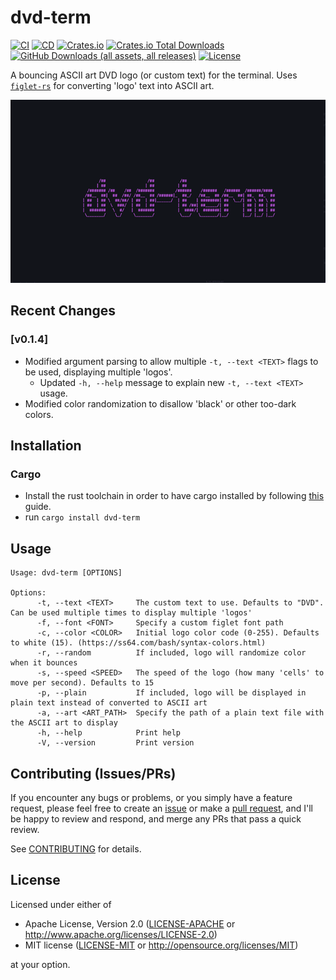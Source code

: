 # dvd-term 

[![CI](https://github.com/alefnull/dvd-term/workflows/CI/badge.svg)](https://github.com/alefnull/dvd-term/actions)
[![CD](https://github.com/alefnull/dvd-term/workflows/CD/badge.svg)](https://github.com/alefnull/dvd-term/actions)
[![Crates.io](https://img.shields.io/crates/v/dvd-term.svg)](https://crates.io/crates/dvd-term)
[![Crates.io Total Downloads](https://img.shields.io/crates/d/dvd-term?label=crates.io%20downloads)](https://crates.io/crates/dvd-term)
[![GitHub Downloads (all assets, all releases)](https://img.shields.io/github/downloads/alefnull/dvd-term/total?label=github%20downloads)](https://github.com/alefnull/dvd-term/releases)
[![License](https://img.shields.io/crates/l/dvd-term)](https://img.shields.io/github/actions/workflow/status/alefnull/dvd-term/cd?label=build)

A bouncing ASCII art DVD logo (or custom text) for the terminal. Uses [`figlet-rs`](https://crates.io/crates/figlet-rs) for converting 'logo' text into ASCII art.

![example gif](dvd-term.gif)

## Recent Changes

### [v0.1.4]

* Modified argument parsing to allow multiple `-t, --text <TEXT>` flags to be used, displaying multiple 'logos'.
    * Updated `-h, --help` message to explain new `-t, --text <TEXT>` usage.
* Modified color randomization to disallow 'black' or other too-dark colors.

## Installation

### Cargo

* Install the rust toolchain in order to have cargo installed by following
  [this](https://www.rust-lang.org/tools/install) guide.
* run `cargo install dvd-term`

## Usage

```
Usage: dvd-term [OPTIONS]

Options:
      -t, --text <TEXT>     The custom text to use. Defaults to "DVD". Can be used multiple times to display multiple 'logos'
      -f, --font <FONT>     Specify a custom figlet font path
      -c, --color <COLOR>   Initial logo color code (0-255). Defaults to white (15). (https://ss64.com/bash/syntax-colors.html)
      -r, --random          If included, logo will randomize color when it bounces
      -s, --speed <SPEED>   The speed of the logo (how many 'cells' to move per second). Defaults to 15
      -p, --plain           If included, logo will be displayed in plain text instead of converted to ASCII art
      -a, --art <ART_PATH>  Specify the path of a plain text file with the ASCII art to display
      -h, --help            Print help
      -V, --version         Print version
```

## Contributing (Issues/PRs)

If you encounter any bugs or problems, or you simply have a feature request, please feel free to create an [issue](https://github.com/alefnull/dvd-term/issues) or make a [pull request](https://github.com/alefnull/dvd-term/pulls), and I'll be happy to review and respond, and merge any PRs that pass a quick review.

See [CONTRIBUTING](CONTRIBUTING.md) for details.

## License

Licensed under either of

 * Apache License, Version 2.0
   ([LICENSE-APACHE](LICENSE-APACHE) or http://www.apache.org/licenses/LICENSE-2.0)
 * MIT license
   ([LICENSE-MIT](LICENSE-MIT) or http://opensource.org/licenses/MIT)

at your option.
